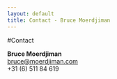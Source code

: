 ```yaml
---
layout: default
title: Contact - Bruce Moerdjiman
---
```


#Contact

**Bruce Moerdjiman**  
bruce@moerdjiman.com  
+31 (6) 511 84 619
